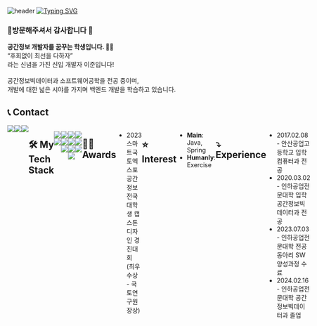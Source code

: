 ![header](https://capsule-render.vercel.app/api?type=waving&color=6994CDEE&text=&animation=twinkling&height=80)
[![Typing SVG](https://readme-typing-svg.demolab.com?font=Alkatra&weight=500&size=45&duration=3500&pause=3&color=6994CDEE&center=false&vCenter=false&multiline=true&repeat=true&width=1000&height=100&lines=Welcome+to+LeeJun's+GitHub!👋)](https://git.io/typing-svg)


  
### 👋방문해주셔서 감사합니다 👋

  
**공간정보 개발자를 꿈꾸는 학생입니다. 👨‍🎓** <br>
“후회없이 최선을 다하자” <br>
라는 신념을 가진 신입 개발자 이준입니다! <br><br>
공간정보빅데이터과 소프트웨어공학을 전공 중이며, <br>
개발에 대한 넓은 시야를 가지며 백엔드 개발을 학습하고 있습니다.


## 📞 Contact
<div style="display:flex; flex-direction:row;">
    <a href="mailto:leejun9829@naver.com">
        <img src="https://img.shields.io/badge/Email-EA4335?style=for-the-badge&logo=Gmail&logoColor=white">
    </a>
    <a href="https://open.kakao.com/o/">
        <img src="https://img.shields.io/badge/KakaoTalk-FFCD00?style=for-the-badge&logoColor=black&logo=KakaoTalk">
    </a>
    <a href="https://www.instagram.com/this._.jun">
        <img src="https://img.shields.io/badge/Instagram-E4405F?style=for-the-badge&logo=Instagram&logoColor=white">
    </a>


## 🛠 My Tech Stack <!-- 정리하기 -->
<!-- <div align=center> -->
 
  <img src="https://img.shields.io/badge/JAVA-007396?style=for-the-badge&logo=Java&logoColor=white"> </a>
  <img src="https://img.shields.io/badge/Python-3776AB?style=for-the-badge&logo=Python&logoColor=white"> </a>
  <br>
  
  <img src="https://img.shields.io/badge/Spring-6DB33F?style=for-the-badge&logo=Spring&logoColor=white"></a>
  <img src="https://img.shields.io/badge/Eclipse-2C2255?style=for-the-badge&logo=Eclipse%20IDE&logoColor=white"></a>
<img src="https://img.shields.io/badge/Visual Studio Code-007ACC?style=for-the-badge&logo=visual-studio-code&logoColor=white"></a>
   <br>
   
   <img src="https://img.shields.io/badge/MyBatis-3178C6?style=for-the-badge&logo=mybatis&logoColor=white"></a>
  <img src="https://img.shields.io/badge/JQuery-0769AD?style=for-the-badge&logo=jquery&logoColor=white"></a>
  <img src="https://img.shields.io/badge/Qgis-589632?style=for-the-badge&logo=Qgis&logoColor=white"></a>
  <img src="https://img.shields.io/badge/ArcGIS-2C7AC3?style=for-the-badge&logo=ArcGIS&logoColor=white"></a>
  <br>
  
  <img src="https://img.shields.io/badge/Git-F05032?style=for-the-badge&logo=git&logoColor=white"></a>
  <img src="https://img.shields.io/badge/GitHub-181717?style=for-the-badge&logo=github&logoColor=white"></a>
  <img src="https://img.shields.io/badge/Figma-F24E1E?style=for-the-badge&logo=Figma&logoColor=white"></a>
<!-- </div> -->


## 👨‍💻 Awards
- 2023 스마트국토엑스포 공간정보 전국대학생 캡스톤 디자인 경진대회
  (최우수상 - 국토연구원장상)

## ⭐️ Interest
- **Main**: Java, Spring
- **Humanly**: Exercise

## ⤵️ Experience
- 2017.02.08 - 안산공업고등학교 입학 컴퓨터과 전공
- 2020.03.02 - 인하공업전문대학 입학 공간정보빅데이터과 전공
- 2023.07.03 - 인하공업전문대학 전공 동아리 SW 양성과정 수료
- 2024.02.16 - 인하공업전문대학 공간정보빅데이터과 졸업

